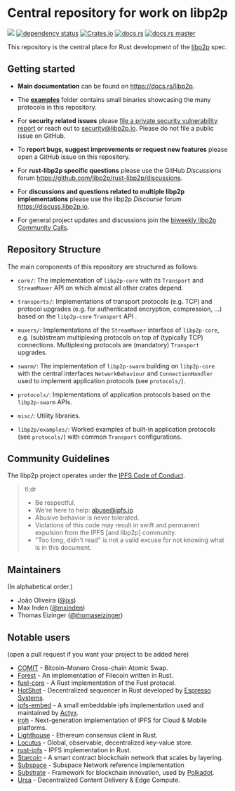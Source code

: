 # Central repository for work on libp2p

<a href="http://libp2p.io/"><img src="https://img.shields.io/badge/project-libp2p-yellow.svg?style=flat-square" /></a>
[![dependency status](https://deps.rs/repo/github/libp2p/rust-libp2p/status.svg?style=flat-square)](https://deps.rs/repo/github/libp2p/rust-libp2p)
[![Crates.io](https://img.shields.io/crates/v/libp2p.svg)](https://crates.io/crates/libp2p)
[![docs.rs](https://img.shields.io/badge/api-rustdoc-blue.svg)](https://docs.rs/libp2p)
[![docs.rs master](https://img.shields.io/badge/docs-master-blueviolet)](https://libp2p.github.io/rust-libp2p/libp2p/)

This repository is the central place for Rust development of the [libp2p](https://libp2p.io) spec.

## Getting started

- **Main documentation** can be found on https://docs.rs/libp2p.

- The **[examples](examples)** folder contains small binaries showcasing the
  many protocols in this repository.

- For **security related issues** please [file a private security vulnerability
  report](https://github.com/libp2p/rust-libp2p/security/advisories/new)
  or reach out to [security@libp2p.io](mailto:security@libp2p.io). Please do not
  file a public issue on GitHub.

- To **report bugs, suggest improvements or request new features** please open a
  GitHub issue on this repository.

- For **rust-libp2p specific questions** please use the GitHub _Discussions_
  forum https://github.com/libp2p/rust-libp2p/discussions.

- For **discussions and questions related to multiple libp2p implementations**
  please use the libp2p _Discourse_ forum https://discuss.libp2p.io.

- For general project updates and discussions join the [biweekly libp2p Community
  Calls](https://discuss.libp2p.io/t/libp2p-community-calls/1157).

## Repository Structure

The main components of this repository are structured as follows:

  * `core/`: The implementation of `libp2p-core` with its `Transport` and
    `StreamMuxer` API on which almost all other crates depend.

  * `transports/`: Implementations of transport protocols (e.g. TCP) and protocol upgrades
    (e.g. for authenticated encryption, compression, ...) based on the `libp2p-core` `Transport`
    API .

  * `muxers/`: Implementations of the `StreamMuxer` interface of `libp2p-core`,
    e.g. (sub)stream multiplexing protocols on top of (typically TCP) connections.
    Multiplexing protocols are (mandatory) `Transport` upgrades.

  * `swarm/`: The implementation of `libp2p-swarm` building on `libp2p-core`
    with the central interfaces `NetworkBehaviour` and `ConnectionHandler` used
    to implement application protocols (see `protocols/`).

  * `protocols/`: Implementations of application protocols based on the
    `libp2p-swarm` APIs.

  * `misc/`: Utility libraries.

  * `libp2p/examples/`: Worked examples of built-in application protocols (see `protocols/`)
    with common `Transport` configurations.

## Community Guidelines

The libp2p project operates under the [IPFS Code of
Conduct](https://github.com/ipfs/community/blob/master/code-of-conduct.md).

> tl;dr
>
> - Be respectful.
> - We're here to help: abuse@ipfs.io
> - Abusive behavior is never tolerated.
> - Violations of this code may result in swift and permanent expulsion from the
>   IPFS [and libp2p] community.
> - "Too long, didn't read" is not a valid excuse for not knowing what is in
>   this document.

## Maintainers

(In alphabetical order.)

- João Oliveira ([@jxs](https://github.com/jxs))
- Max Inden ([@mxinden](https://github.com/mxinden/))
- Thomas Eizinger ([@thomaseizinger](https://github.com/thomaseizinger))

## Notable users

(open a pull request if you want your project to be added here)

- [COMIT](https://github.com/comit-network/xmr-btc-swap) - Bitcoin–Monero Cross-chain Atomic Swap.
- [Forest](https://github.com/ChainSafe/forest) - An implementation of Filecoin written in Rust.
- [fuel-core](https://github.com/FuelLabs/fuel-core) - A Rust implementation of the Fuel protocol.
- [HotShot](https://github.com/EspressoSystems/HotShot) - Decentralized sequencer in Rust developed by [Espresso Systems](https://www.espressosys.com/).
- [ipfs-embed](https://github.com/ipfs-rust/ipfs-embed) - A small embeddable ipfs implementation
used and maintained by [Actyx](https://www.actyx.com).
- [iroh](https://github.com/n0-computer/iroh) - Next-generation implementation of IPFS for Cloud & Mobile platforms.
- [Lighthouse](https://github.com/sigp/lighthouse) - Ethereum consensus client in Rust.
- [Locutus](https://github.com/freenet/locutus) - Global, observable, decentralized key-value store.
- [rust-ipfs](https://github.com/rs-ipfs/rust-ipfs) - IPFS implementation in Rust.
- [Starcoin](https://github.com/starcoinorg/starcoin) - A smart contract blockchain network that scales by layering.
- [Subspace](https://github.com/subspace/subspace) - Subspace Network reference implementation
- [Substrate](https://github.com/paritytech/substrate) - Framework for blockchain innovation,
used by [Polkadot](https://www.parity.io/technologies/polkadot/).
- [Ursa](https://github.com/fleek-network/ursa) - Decentralized Content Delivery & Edge Compute.

